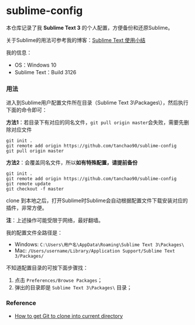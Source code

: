 # sublime-config

本仓库记录了我 **Sublime Text 3** 的个人配置，方便备份和还原Sublime。

关于Sublime的用法可参考我的博客：[Sublime Text 使用小结](http://tanchao90.com/sublime/)

我的信息：
- OS：Windows 10
- Sublime Text：Build 3126


### 用法
进入到Sublime用户配置文件所在目录（Sublime Text 3\Packages\），然后执行下面的命令即可：

**方法1**：若目录下有对应的同名文件，`git pull origin master`会失败，需要先删除对应文件
```git
git init .
git remote add origin https://github.com/tanchao90/sublime-config
git pull origin master
```

**方法2**：会覆盖同名文件，所以**如有特殊配置，请提前备份**
```git
git init .
git remote add origin https://github.com/tanchao90/sublime-config
git remote update
git checkout -f master
```

clone 到本地之后，打开Sublime时Sublime会自动根据配置文件下载安装对应的插件，非常方便。

**注**：上述操作可能受限于网络，最好翻墙。

我的配置文件全路径是： 

- Windows: `C:\Users\用户名\AppData\Roaming\Sublime Text 3\Packages\`
- Mac: `/Users/username/Library/Application Support/Sublime Text 3/Packages/`

不知道配置目录的可按下面步骤找：

1. 点击 `Preferences/Browse Packages`；
2. 弹出的目录即是 `Sublime Text 3\Packages\` 目录；


### Reference
- [How to get Git to clone into current directory](http://stackoverflow.com/questions/9864728/how-to-get-git-to-clone-into-current-directory/33695754#33695754)


